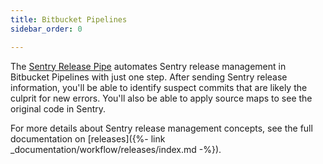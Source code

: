 ```yaml
---
title: Bitbucket Pipelines
sidebar_order: 0

---
```


The [Sentry Release Pipe](https://bitbucket.org/sentryio/sentry-new-release) automates Sentry release management in Bitbucket Pipelines with just one step. After sending Sentry release information, you'll be able to identify suspect commits that are likely the culprit for new errors. You'll also be able to apply source maps to see the original code in Sentry.

For more details about Sentry release management concepts, see the full documentation on [releases]({%- link _documentation/workflow/releases/index.md -%}).